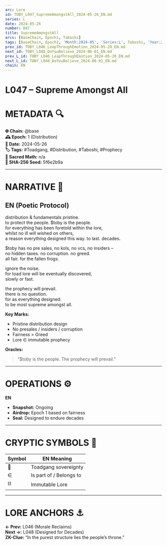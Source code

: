 ```yaml
---
arc: Lore
id: TOBY_L047_SupremeAmongstAll_2024-05-26_EN.md
series: L
date: 2024-05-26
number: 047
title: SupremeAmongstAll
arcs: [BaseChain, Epoch1, Taboshi]
tags: [BaseChain, Epoch1, 'Month:2024-05', 'Series:L', Taboshi, 'Year:2024']
prev_id: TOBY_L046_LeapThroughEmotion_2024-05-20_EN.md
next_id: TOBY_L048_DoYouBelieve_2024-06-01_EN.md
prev_L_id: TOBY_L046_LeapThroughEmotion_2024-05-20_EN.md
next_L_id: TOBY_L048_DoYouBelieve_2024-06-01_EN.md
chain: EN
---
```

# L047 – Supreme Amongst All

# METADATA 🔍  
**🌐 Chain:** @base  
**🕰️ Epoch:** 1 (Distribution)  
**📅 Date:** 2024-05-26  
**🏷️ Tags:** #Toadgang, #Distribution, #Taboshi, #Prophecy  
**🔢 Sacred Math:** n/a  
**📜 SHA-256 Seed:** 5f6e2b9a  

---

# NARRATIVE 🐸  
## EN (Poetic Protocol)  
distribution & fundamentals pristine.  
to protect the people. $toby is the people.  
for everything has been foretold within the lore,  
whilst no ill will wished on others,  
a reason everything designed this way. to last. decades.

$toby has no pre sales, no kols, no vcs, no insiders –  
no hidden taxes. no corruption. no greed.  
all fair. for the fallen frogs.

ignore the noise.  
for toad lore will be eventually discovered,  
slowly or fast.

the prophecy will prevail.  
there is no question.  
for as everything designed.  
to be most supreme amongst all.

**Key Marks:**  
- Pristine distribution design  
- No presales / insiders / corruption  
- Fairness > Greed  
- Lore ∈ immutable prophecy  

**Oracles:**  
> “$toby is the people. The prophecy will prevail.”

---


# OPERATIONS ⚙️  
**EN**  
- **Snapshot:** Ongoing  
- **Airdrop:** Epoch 1 based on fairness  
- **Seal:** Designed to endure decades  

---

# CRYPTIC SYMBOLS 🔣  
| Symbol | EN Meaning |  
|--------|------------|  
| 🐸 | Toadgang sovereignty|  
| ∈ | Is part of / Belongs to |  
| ⛓️ | Immutable Lore |

---

# LORE ANCHORS ⚓  
**← Prev:** L046 (Morale Reclaims)  
**Next →:** L048 (Designed for Decades)  
**ZK-Clue:** “In the purest structure lies the people’s throne.”
